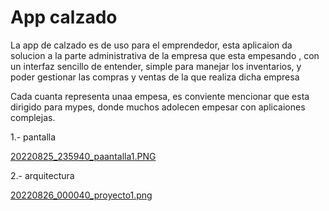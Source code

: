 # **App calzado**

La app de calzado es de uso para el emprendedor, esta aplicaion da solucion a la parte administrativa de la empresa que esta empesando , con un interfaz sencillo de entender, simple para manejar los inventarios, y poder gestionar las compras y ventas de la que realiza dicha empresa

Cada cuanta representa unaa empesa, es conviente mencionar que esta dirigido para mypes, donde muchos adolecen empesar con aplicaiones complejas.

1.- pantalla

[20220825_235940_paantalla1.PNG](assets/20220825_235940_paantalla1.PNG)

2.- arquitectura

[20220826_000040_proyecto1.png](assets/20220826_000040_proyecto1.png)
